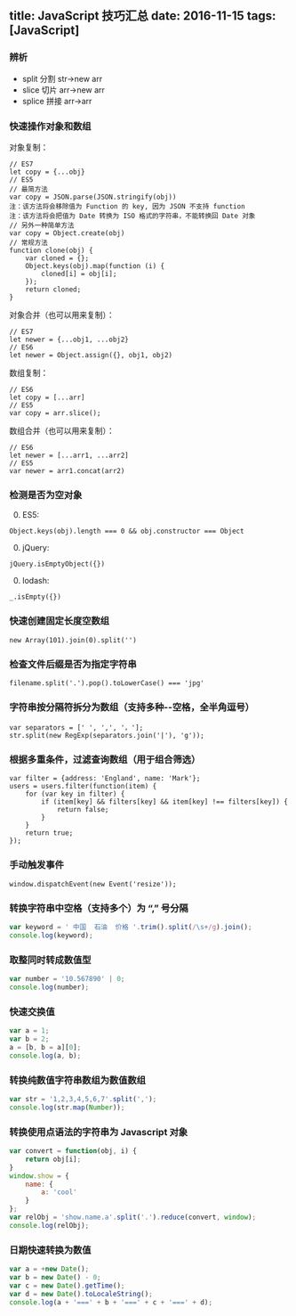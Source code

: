 title: JavaScript 技巧汇总
date: 2016-11-15
tags: [JavaScript]
---
### 辨析
* split 分割 str->new arr
* slice 切片 arr->new arr
* splice 拼接 arr->arr

### 快速操作对象和数组

对象复制：
```
// ES7
let copy = {...obj}
// ES5
// 最简方法
var copy = JSON.parse(JSON.stringify(obj))
注：该方法将会移除值为 Function 的 key, 因为 JSON 不支持 function
注：该方法将会把值为 Date 转换为 ISO 格式的字符串，不能转换回 Date 对象
// 另外一种简单方法
var copy = Object.create(obj)
// 常规方法
function clone(obj) {
    var cloned = {};
    Object.keys(obj).map(function (i) {
        cloned[i] = obj[i];
    });
    return cloned;
}
```

对象合并（也可以用来复制）：
```
// ES7
let newer = {...obj1, ...obj2}
// ES6
let newer = Object.assign({}, obj1, obj2)
```

数组复制：
```
// ES6
let copy = [...arr]
// ES5
var copy = arr.slice();
```

数组合并（也可以用来复制）：
```
// ES6
let newer = [...arr1, ...arr2]
// ES5
var newer = arr1.concat(arr2)
```

### 检测是否为空对象
0. ES5:
```
Object.keys(obj).length === 0 && obj.constructor === Object
```
0. jQuery:
```
jQuery.isEmptyObject({})
```
0. lodash:
```
_.isEmpty({})
```

### 快速创建固定长度空数组
```
new Array(101).join(0).split('')
```

### 检查文件后缀是否为指定字符串
```
filename.split('.').pop().toLowerCase() === 'jpg'
```

### 字符串按分隔符拆分为数组（支持多种--空格，全半角逗号）
```
var separators = [' ', ',', '，'];
str.split(new RegExp(separators.join('|'), 'g'));
```

###  根据多重条件，过滤查询数组（用于组合筛选）
```
var filter = {address: 'England', name: 'Mark'};
users = users.filter(function(item) {
    for (var key in filter) {
        if (item[key] && filters[key] && item[key] !== filters[key]) {
            return false;
        }
    }
    return true;
});
```

### 手动触发事件
```
window.dispatchEvent(new Event('resize'));
```

### 转换字符串中空格（支持多个）为 “,” 号分隔
``` javascript
var keyword = ' 中国  石油  价格 '.trim().split(/\s+/g).join();
console.log(keyword);
```

### 取整同时转成数值型
``` javascript
var number = '10.567890' | 0;
console.log(number);
```

### 快速交换值
``` javascript
var a = 1;
var b = 2;
a = [b, b = a][0];
console.log(a, b);
```

### 转换纯数值字符串数组为数值数组
``` javascript
var str = '1,2,3,4,5,6,7'.split(',');
console.log(str.map(Number));
```

### 转换使用点语法的字符串为 Javascript 对象
``` javascript
var convert = function(obj, i) {
    return obj[i];
}
window.show = {
    name: {
        a: 'cool'
    }
};
var relObj = 'show.name.a'.split('.').reduce(convert, window);
console.log(relObj);
```

### 日期快速转换为数值
``` javascript
var a = +new Date();
var b = new Date() - 0;
var c = new Date().getTime();
var d = new Date().toLocaleString();
console.log(a + '===' + b + '===' + c + '===' + d);
```
